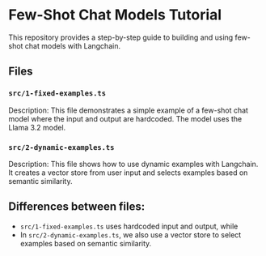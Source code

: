 # Few-Shot Chat Models Tutorial

This repository provides a step-by-step guide to building and using
few-shot chat models with Langchain.

## Files

### `src/1-fixed-examples.ts`

Description:
This file demonstrates a simple example of a few-shot chat model where the
input and output are hardcoded. The model uses the Llama 3.2 model.

### `src/2-dynamic-examples.ts`

Description:
This file shows how to use dynamic examples with Langchain. It creates a
vector store from user input and selects examples based on semantic
similarity.

## Differences between files:

- `src/1-fixed-examples.ts` uses hardcoded input and output, while
- In `src/2-dynamic-examples.ts`, we also use a vector store to select
  examples based on semantic similarity.
